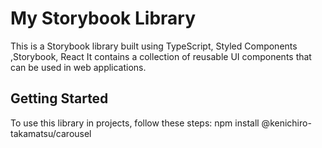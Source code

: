 # My Storybook Library

This is a Storybook library built using TypeScript, Styled Components ,Storybook, React
It contains a collection of reusable UI components that can be used in web applications.

## Getting Started

To use this library in projects, follow these steps:
npm install @kenichiro-takamatsu/carousel
